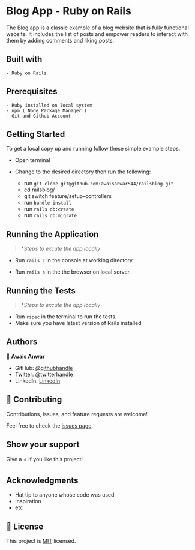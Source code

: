 
# Blog App - Ruby on Rails

The Blog app is a classic example of a blog website that is fully functional website. It includes the list of posts and empower readers to interact with them by adding comments and liking posts.



## Built with

    - Ruby on Rails

## Prerequisites

    - Ruby installed on local system
    - npm ( Node Package Manager )
    - Git and Github Account

## Getting Started

To get a local copy up and running follow these simple example steps.

  - Open terminal
  - Change to the desired directory then run the following:

    - run `git clone git@github.com:awaisanwar544/railsblog.git`
    - cd railsblog/ 
    - git switch feature/setup-controllers
    - run `bundle install`
    - run `rails db:create`
    - run `rails db:migrate`
## Running the Application
>**Steps to excute the app locally*
  - Run `rails c` in the console at working directory.

  - Run `rails s` in the the browser on local server.

## Running the Tests
>**Steps to excute the app locally*
  - Run `rspec` in the terminal to run the tests.
  - Make sure you have latest version of Rails installed

## Authors

👤 **Awais Anwar**

- GitHub: [@githubhandle](https://github.com/awaisanwar544)
- Twitter: [@twitterhandle](https://twitter.com/AwaisAnwar47)
- LinkedIn: [LinkedIn](https://www.linkedin.com/in/awaisanwar544/)

## 🤝 Contributing

Contributions, issues, and feature requests are welcome!

Feel free to check the [issues page](../../issues/).

## Show your support

Give a ⭐️ if you like this project!

## Acknowledgments

- Hat tip to anyone whose code was used
- Inspiration
- etc

## 📝 License

This project is [MIT](./MIT.md) licensed.